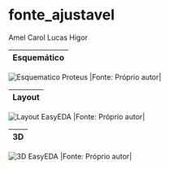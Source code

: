 # fonte_ajustavel

Amel
Carol
Lucas
Higor

|Esquemático|
|:---------:|
![Esquematico Proteus](https://github.com/CAROLPEREIRA2004/fonte_ajustavel/blob/main/esquematico_proteus.PNG)
|Fonte: Próprio autor|

|Layout|
|:---------:|
![Layout EasyEDA](https://github.com/Higaozo/fonte_ajustavel/blob/main/Layout.PNG)
|Fonte: Próprio autor|

|3D|
|:---------:|
![3D EasyEDA](https://github.com/CAROLPEREIRA2004/fonte_ajustavel/blob/main/3D.PNG)
|Fonte: Próprio autor|



